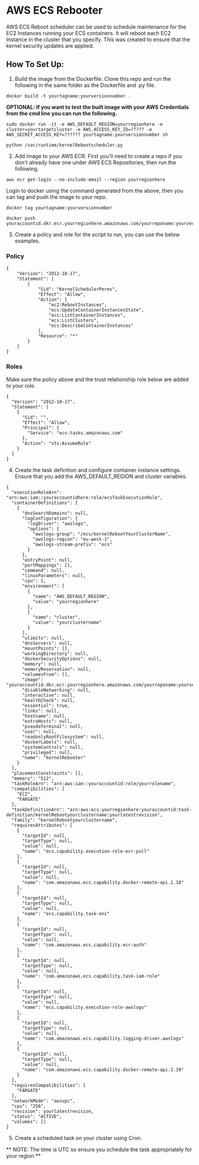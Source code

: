 # AWS ECS Rebooter
AWS ECS Reboot scheduler can be used to schedule maintenance for the EC2 Instances running your ECS containers. It will reboot each EC2 Instance in the cluster that you specify. This was created to ensure that the kernel security updates are applied.

## How To Set Up:
1. Build the image from the Dockerfile. Clone this repo and run the following in the same folder as the Dockerfile and .py file.

```
docker build -t yourtagname:yourversionnumber .
```

**OPTIONAL: If you want to test the built image with your AWS Credentials from the cmd line you can run the following.**

```
sudo docker run -it -e AWS_DEFAULT_REGION=yourregionhere -e cluster=yourtargetcluster -e AWS_ACCESS_KEY_ID=????? -e AWS_SECRET_ACCESS_KEY=?????? yourtagname:yourversionnumber sh

python /var/runtime/kernelRebootscheduler.py
```

2. Add image to your AWS ECR. First you'll need to create a repo if you don't already have one under AWS ECS Repositories, then run the following.

```
aws ecr get-login --no-include-email --region yourregionhere
```

Login to docker using the command generated from the above, then you can tag and push the image to your repo.

```
docker tag yourtagname:yourversionnumber

docker push youraccountid.dkr.ecr.yourregionhere.amazonaws.com/yourreponame:yourversionnumber
```

3. Create a policy and role for the script to run, you can use the below examples.

### Policy
```
{
    "Version": "2012-10-17",
    "Statement": [
        {
            "Sid": "KernelSchedulerPerms",
            "Effect": "Allow",
            "Action": [
                "ec2:RebootInstances",
                "ecs:UpdateContainerInstancesState",
                "ecs:ListContainerInstances",
                "ecs:ListClusters",
                "ecs:DescribeContainerInstances"
            ],
            "Resource": "*"
        }
    ]
}
```

### Roles
Make sure the policy above and the trust relationship role below are added to your role.

```
{
  "Version": "2012-10-17",
  "Statement": [
    {
      "Sid": "",
      "Effect": "Allow",
      "Principal": {
        "Service": "ecs-tasks.amazonaws.com"
      },
      "Action": "sts:AssumeRole"
    }
  ]
}
```

4. Create the task definition and configure container instance settings. Ensure that you add the AWS_DEFAULT_REGION and cluster variables.

```
{
  "executionRoleArn": "arn:aws:iam::youraccountidhere:role/ecsTaskExecutionRole",
  "containerDefinitions": [
    {
      "dnsSearchDomains": null,
      "logConfiguration": {
        "logDriver": "awslogs",
        "options": {
          "awslogs-group": "/ecs/kernelRebootYourClusterName",
          "awslogs-region": "eu-west-1",
          "awslogs-stream-prefix": "ecs"
        }
      },
      "entryPoint": null,
      "portMappings": [],
      "command": null,
      "linuxParameters": null,
      "cpu": 1,
      "environment": [
        {
          "name": "AWS_DEFAULT_REGION",
          "value": "yourregionhere"
        },
        {
          "name": "cluster",
          "value": "yourclustername"
        }
      ],
      "ulimits": null,
      "dnsServers": null,
      "mountPoints": [],
      "workingDirectory": null,
      "dockerSecurityOptions": null,
      "memory": null,
      "memoryReservation": null,
      "volumesFrom": [],
      "image": "youraccountid.dkr.ecr.yourregionhere.amazonaws.com/yourreponame:yourversionnumber",
      "disableNetworking": null,
      "interactive": null,
      "healthCheck": null,
      "essential": true,
      "links": null,
      "hostname": null,
      "extraHosts": null,
      "pseudoTerminal": null,
      "user": null,
      "readonlyRootFilesystem": null,
      "dockerLabels": null,
      "systemControls": null,
      "privileged": null,
      "name": "kernelRebooter"
    }
  ],
  "placementConstraints": [],
  "memory": "512",
  "taskRoleArn": "arn:aws:iam::youraccountid:role/yourrolename",
  "compatibilities": [
    "EC2",
    "FARGATE"
  ],
  "taskDefinitionArn": "arn:aws:ecs:yourregionhere:youraccountid:task-definition/kernelRebootyourclustername:yourlatestrevision",
  "family": "kernelRebootyourclustername",
  "requiresAttributes": [
    {
      "targetId": null,
      "targetType": null,
      "value": null,
      "name": "ecs.capability.execution-role-ecr-pull"
    },
    {
      "targetId": null,
      "targetType": null,
      "value": null,
      "name": "com.amazonaws.ecs.capability.docker-remote-api.1.18"
    },
    {
      "targetId": null,
      "targetType": null,
      "value": null,
      "name": "ecs.capability.task-eni"
    },
    {
      "targetId": null,
      "targetType": null,
      "value": null,
      "name": "com.amazonaws.ecs.capability.ecr-auth"
    },
    {
      "targetId": null,
      "targetType": null,
      "value": null,
      "name": "com.amazonaws.ecs.capability.task-iam-role"
    },
    {
      "targetId": null,
      "targetType": null,
      "value": null,
      "name": "ecs.capability.execution-role-awslogs"
    },
    {
      "targetId": null,
      "targetType": null,
      "value": null,
      "name": "com.amazonaws.ecs.capability.logging-driver.awslogs"
    },
    {
      "targetId": null,
      "targetType": null,
      "value": null,
      "name": "com.amazonaws.ecs.capability.docker-remote-api.1.19"
    }
  ],
  "requiresCompatibilities": [
    "FARGATE"
  ],
  "networkMode": "awsvpc",
  "cpu": "256",
  "revision": yourlatestrevision,
  "status": "ACTIVE",
  "volumes": []
}
```

5. Create a scheduled task on your cluster using Cron.

** NOTE: The time is UTC so ensure you schedule the task appropriately for your region **

